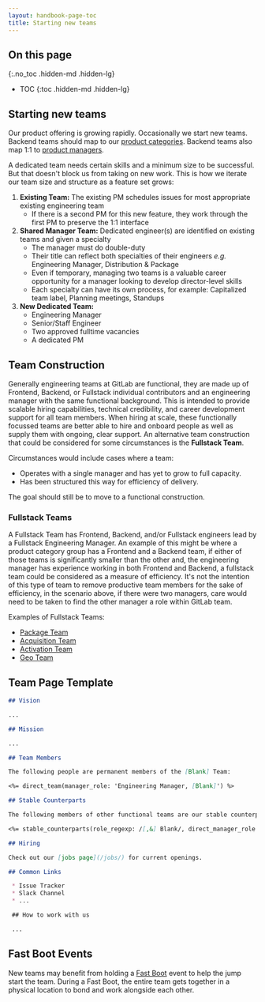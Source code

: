 ```yaml
---
layout: handbook-page-toc
title: Starting new teams
---
```


## On this page
{:.no_toc .hidden-md .hidden-lg}

- TOC
{:toc .hidden-md .hidden-lg}

## Starting new teams

Our product offering is growing rapidly. Occasionally we start new teams. Backend teams should map to our [product categories](/handbook/product/categories/). Backend teams also map 1:1 to [product managers](/handbook/product/).

A dedicated team needs certain skills and a minimum size to be successful. But that doesn't block us from taking on new work. This is how we iterate our team size and structure as a feature set grows:

1. **Existing Team:** The existing PM schedules issues for most appropriate existing engineering team
    - If there is a second PM for this new feature, they work through the first PM to preserve the 1:1 interface
1. **Shared Manager Team:** Dedicated engineer(s) are identified on existing teams and given a specialty
    - The manager must do double-duty
    - Their title can reflect both specialties of their engineers _e.g._ Engineering Manager, Distribution & Package
    - Even if temporary, managing two teams is a valuable career opportunity for a manager looking to develop director-level skills
    - Each specialty can have its own process, for example: Capitalized team label, Planning meetings, Standups
1. **New Dedicated Team:**
    - Engineering Manager
    - Senior/Staff Engineer
    - Two approved fulltime vacancies
    - A dedicated PM

## Team Construction

Generally engineering teams at GitLab are functional, they are made up of Frontend, Backend, or Fullstack individual contributors and an engineering manager with the same functional background. This is intended to provide scalable hiring capabilities, technical credibility, and career development support for all team members. When hiring at scale, these functionally focussed teams are better able to hire and onboard people as well as supply them with ongoing, clear support. An alternative team construction that could be considered for some circumstances is the **Fullstack Team**.

Circumstances would include cases where a team:
* Operates with a single manager and has yet to grow to full capacity.
* Has been structured this way for efficiency of delivery.

The goal should still be to move to a functional construction.

### Fullstack Teams

A Fullstack Team has Frontend, Backend, and/or Fullstack engineers lead by a Fullstack Engineering Manager. An example of this might be where a product category group has a Frontend and a Backend team, if either of those teams is significantly smaller than the other and, the engineering manager has experience working in both Frontend and Backend, a fullstack team could be considered as a measure of efficiency. It's not the intention of this type of team to remove productive team members for the sake of efficiency, in the scenario above, if there were two managers, care would need to be taken to find the other manager a role within GitLab team.

Examples of Fullstack Teams:

- [Package Team](/handbook/engineering/development/ops/package/)
- [Acquisition Team](/handbook/engineering/development/growth/acquisition/)
- [Activation Team](/handbook/engineering/development/growth/adoption/)
- [Geo Team](/handbook/engineering/development/enablement/geo/)

## Team Page Template

``` markdown
## Vision

...

## Mission

...

## Team Members

The following people are permanent members of the [Blank] Team:

<%= direct_team(manager_role: 'Engineering Manager, [Blank]') %>

## Stable Counterparts

The following members of other functional teams are our stable counterparts:

<%= stable_counterparts(role_regexp: /[,&] Blank/, direct_manager_role: 'Engineering Manager, [Blank]') %>

## Hiring

Check out our [jobs page](/jobs/) for current openings.

## Common Links

 * Issue Tracker
 * Slack Channel
 * ...

 ## How to work with us

 ...
```

## Fast Boot Events

New teams may benefit from holding a [Fast Boot](/handbook/engineering/fast-boot/) event to help the jump start the team.
During a Fast Boot, the entire team gets together in a physical location to bond and
work alongside each other.

